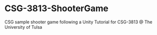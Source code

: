 # CSG-3813-ShooterGame
CSG sample shooter game following a Unity Tutorial for CSG-3813 @ The University of Tulsa
